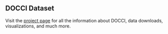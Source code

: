 ## DOCCI Dataset
Visit the [project page](https://google.github.io/docci) for all the information about DOCCI, data downloads, visualizations, and much more. 

